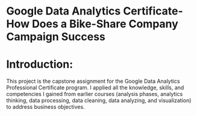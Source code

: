 # Google Data Analytics Certificate-How Does a Bike-Share Company Campaign Success
# Introduction:
This project is the capstone assignment for the Google Data Analytics Professional Certificate program. I applied all the knowledge, skills, and competencies I gained from earlier courses (analysis phases, analytics thinking, data processing, data cleaning, data analyzing, and visualization) to address business objectives.
